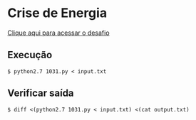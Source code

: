 # Crise de Energia
[Clique aqui para acessar o desafio](https://www.urionlinejudge.com.br/judge/pt/problems/view/1031)

## Execução
```
$ python2.7 1031.py < input.txt
```

## Verificar saída
```
$ diff <(python2.7 1031.py < input.txt) <(cat output.txt)
```
